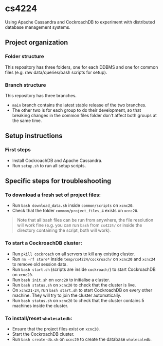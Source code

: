 # cs4224
Using Apache Cassandra and CockroachDB to experiment with distributed database management systems.

## Project organization
### Folder structure
This repository has three folders, one for each DDBMS and one for common files (e.g. raw data/queries/bash scripts for setup).

### Branch structure
This repository has three branches. 
- `main` branch contains the latest stable release of the two branches. 
- The other two is for each group to do their development, so that breaking changes in the common files folder don't affect both groups at the same time.

## Setup instructions
### First steps
- Install CockroachDB and Apache Cassandra.
- Run `setup.sh` to run all setup scripts.

## Specific steps for troubleshooting
### To download a fresh set of project files:
- Run `bash download_data.sh` inside `common/scripts` on `xcnc20`.
- Check that the folder `common/project_files_4` exists on `xcnc20`.

> Note that all bash files can be run from anywhere, the file resolution will work fine (e.g. you can run `bash` from `cs4224/` or inside the directory containing the script, both will work).


### To start a CockroachDB cluster:
- Run `pkill cockroach` on all servers to kill any existing cluster.
- Run `rm -rf store*` inside `temp/cs4224/cockroach/` on `xcnc20` and `xcnc24` to remove old session data.
- Run `bash start.sh` (scripts are inside `cockroach/`) to start CockroachDB on `xcnc20`.
- Run `bash init.sh` on `xcnc20` to initialise a cluster.
- Run `bash status.sh` on `xcnc20` to check that the cluster is live.
- On `xcnc21-24`, run `bash start.sh` to start CockroachDB on every other machine. They will try to join the cluster automatically.
- Run `bash status.sh` on `xcnc20` to check that the cluster contains 5 machines inside the cluster.
  
### To install/reset `wholesaledb`:
- Ensure that the project files exist on `xcnc20`.
- Start the CockroachDB cluster.
- Run `bash create-db.sh` on `xcnc20` to create the database `wholesaledb`.
  